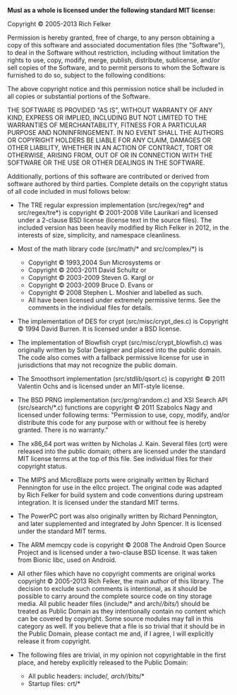 **Musl as a whole is licensed under the following standard MIT license:**

Copyright © 2005-2013 Rich Felker

Permission is hereby granted, free of charge, to any person obtaining
a copy of this software and associated documentation files (the
"Software"), to deal in the Software without restriction, including
without limitation the rights to use, copy, modify, merge, publish,
distribute, sublicense, and/or sell copies of the Software, and to
permit persons to whom the Software is furnished to do so, subject to
the following conditions:

The above copyright notice and this permission notice shall be
included in all copies or substantial portions of the Software.

THE SOFTWARE IS PROVIDED "AS IS", WITHOUT WARRANTY OF ANY KIND,
EXPRESS OR IMPLIED, INCLUDING BUT NOT LIMITED TO THE WARRANTIES OF
MERCHANTABILITY, FITNESS FOR A PARTICULAR PURPOSE AND NONINFRINGEMENT.
IN NO EVENT SHALL THE AUTHORS OR COPYRIGHT HOLDERS BE LIABLE FOR ANY
CLAIM, DAMAGES OR OTHER LIABILITY, WHETHER IN AN ACTION OF CONTRACT,
TORT OR OTHERWISE, ARISING FROM, OUT OF OR IN CONNECTION WITH THE
SOFTWARE OR THE USE OR OTHER DEALINGS IN THE SOFTWARE.

Additionally, portions of this software are contributed or derived from software
authored by third parties. Complete details on the copyright status of
all code included in musl follows below:

* The TRE regular expression implementation (src/regex/reg* and
src/regex/tre*) is copyright © 2001-2008 Ville Laurikari and licensed
under a 2-clause BSD license (license text in the source files). The
included version has been heavily modified by Rich Felker in 2012, in
the interests of size, simplicity, and namespace cleanliness.

* Most of the math library code (src/math/* and src/complex/*) is
  * Copyright © 1993,2004 Sun Microsystems or
  * Copyright © 2003-2011 David Schultz or
  * Copyright © 2003-2009 Steven G. Kargl or
  * Copyright © 2003-2009 Bruce D. Evans or
  * Copyright © 2008 Stephen L. Moshier and labelled as such. 
  * All have been licensed under extremely permissive terms. See the comments in the individual files for details.

* The implementation of DES for crypt (src/misc/crypt_des.c) is
Copyright © 1994 David Burren. It is licensed under a BSD license.

* The implementation of Blowfish crypt (src/misc/crypt_blowfish.c) was
originally written by Solar Designer and placed into the public
domain. The code also comes with a fallback permissive license for use
in jurisdictions that may not recognize the public domain.

* The Smoothsort implementation (src/stdlib/qsort.c) is copyright © 2011
Valentin Ochs and is licensed under an MIT-style license.

* The BSD PRNG implementation (src/prng/random.c) and XSI Search API
(src/search/*.c) functions are copyright © 2011 Szabolcs Nagy and
licensed under following terms: "Permission to use, copy, modify,
and/or distribute this code for any purpose with or without fee is
hereby granted. There is no warranty."

* The x86_64 port was written by Nicholas J. Kain. Several files (crt)
were released into the public domain; others are licensed under the
standard MIT license terms at the top of this file. See individual
files for their copyright status.

* The MIPS and MicroBlaze ports were originally written by Richard
Pennington for use in the ellcc project. The original code was adapted
by Rich Felker for build system and code conventions during upstream
integration. It is licensed under the standard MIT terms.

* The PowerPC port was also originally written by Richard Pennington,
and later supplemented and integrated by John Spencer. It is licensed
under the standard MIT terms.

* The ARM memcpy code is copyright © 2008 The Android Open Source
Project and is licensed under a two-clause BSD license. It was taken
from Bionic libc, used on Android.

* All other files which have no copyright comments are original works
copyright © 2005-2013 Rich Felker, the main author of this library.
The decision to exclude such comments is intentional, as it should be
possible to carry around the complete source code on tiny storage
media. All public header files (include/* and arch/*/bits/*) should be
treated as Public Domain as they intentionally contain no content
which can be covered by copyright. Some source modules may fall in
this category as well. If you believe that a file is so trivial that
it should be in the Public Domain, please contact me and, if I agree,
I will explicitly release it from copyright.

* The following files are trivial, in my opinion not copyrightable in
the first place, and hereby explicitly released to the Public Domain:
  * All public headers: include/*, arch/*/bits/*
  * Startup files: crt/*
